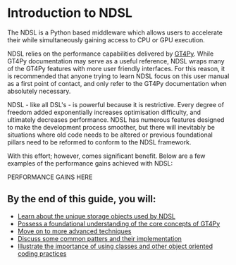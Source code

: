 # Introduction to NDSL

The NDSL is a Python based middleware which allows users to accelerate their while simultaneously
gaining access to CPU or GPU execution.

NDSL relies on the performance capabilities delivered by
[GT4Py](https://gridtools.github.io/gt4py/latest/index.html).
While GT4Py documentation may serve as a useful reference, NDSL wraps many of the GT4Py features
with more user friendly interfaces. For this reason, it is recommended that anyone trying to learn
NDSL focus on this user manual as a first point of contact, and only refer to the GT4Py
documentation when absolutely necessary.

NDSL - like all DSL's - is powerful because it is restrictive. Every degree of freedom added
exponentially increases optimisation difficulty, and ultimately decreases performance.
NDSL has numerous features designed to make the development process smoother, but there will
inevitably be situations where old code needs to be altered or previous foundational pillars need
to be reformed to conform to the NDSL framework.

With this effort; however, comes significant benefit. Below are a few examples of the performance
gains achieved with NDSL:

PERFORMANCE GAINS HERE

## By the end of this guide, you will:
- [Learn about the unique storage objects used by NDSL](./data.md)
- [Possess a foundational understanding of the core concepts of GT4Py](./stencil_function_basics.md)
- [Move on to more advanced techniques](advanced_stencil_features.md)
- [Discuss some common patters and their implementation](./common_patterns.md)
- [Illustrate the importance of using classes and other object oriented coding practices](./why_use_classes.md)